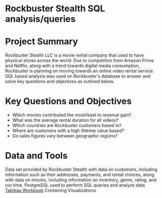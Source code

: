 # Rockbuster Stealth SQL analysis/queries

# Project Summary

Rockbuster Stealth LLC is a movie rental company that used to have physical stores across the world.  Due to competition from Amazon Prime and Netflix, along with a trend towards digital media consumption, Rockbuster is planning on moving towards an online video rental service.  SQL based analysis was used on Rockbuster's database to answer and solve key questions and objectives as outlined below.

# Key Questions and Objectives

- Which movies contributed the most/least to revenue gain?
- What was the average rental duration for all videos?
- Which countries are Rockbuster customers based in?
- Where are customers with a high lifetime value based?
- Do sales figures vary between geographic regions?

# Data and Tools

Data set provided by Rockbuster Stealth with data on customers, including information such as their addresses, payments, and rental choices, along with data on movies, including information on inventory, genre, rating, and run time.
PostgreSQL used to perform SQL queries and analyze data
[Tableau Workbook](https://public.tableau.com/views/DataAnalyticsImmersionExercise3_10Final/Story1?:language=en-US&:sid=&:redirect=auth&:display_count=n&:origin=viz_share_link) Containing Visualizations
